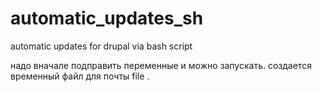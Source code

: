 # automatic_updates_sh
automatic updates for drupal via bash script

надо вначале подправить переменные и можно запускать. создается временный файл для почты file .
